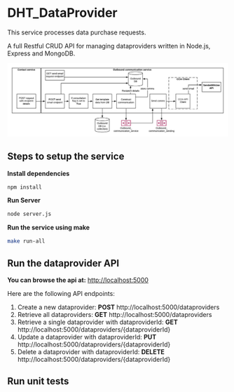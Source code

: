 # DHT_DataProvider
This service processes data purchase requests.

A full Restful CRUD API for managing dataproviders written in Node.js, Express and MongoDB.

![Data providers framework architecture](DataProvider.jpeg)

## Steps to setup the service

**Install dependencies**

```bash
npm install
```
**Run Server**

```bash
node server.js
```

**Run the service using make**

```bash
make run-all
```

## Run the dataprovider API
**You can browse the api at:** <http://localhost:5000>

Here are the following API endpoints:

1.	Create a new dataprovider: **POST** http://localhost:5000/dataproviders
2.	Retrieve all dataproviders: **GET** http://localhost:5000/dataproviders
3.	Retrieve a single dataprovider with dataproviderId: **GET** http://localhost:5000/dataproviders/{dataproviderId}
4. Update a dataprovider with dataproviderId: **PUT** http://localhost:5000/dataproviders/{dataproviderId}
5. Delete a dataprovider with dataproviderId: **DELETE** http://localhost:5000/dataproviders/{dataproviderId}

## Run unit tests